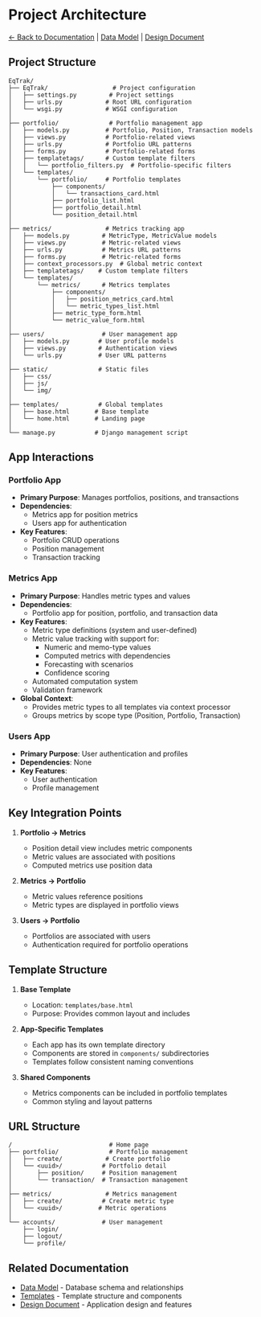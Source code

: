 # Project Architecture

[← Back to Documentation](README.md) | [Data Model](Data%20Model.md) | [Design Document](Design%20Document.md)

## Project Structure

```
EqTrak/
├── EqTrak/                  # Project configuration
│   ├── settings.py         # Project settings
│   ├── urls.py            # Root URL configuration
│   └── wsgi.py            # WSGI configuration
│
├── portfolio/              # Portfolio management app
│   ├── models.py          # Portfolio, Position, Transaction models
│   ├── views.py           # Portfolio-related views
│   ├── urls.py            # Portfolio URL patterns
│   ├── forms.py           # Portfolio-related forms
│   ├── templatetags/      # Custom template filters
│   │   └── portfolio_filters.py  # Portfolio-specific filters
│   └── templates/
│       └── portfolio/     # Portfolio templates
│           ├── components/
│           │   └── transactions_card.html
│           ├── portfolio_list.html
│           ├── portfolio_detail.html
│           └── position_detail.html
│
├── metrics/               # Metrics tracking app
│   ├── models.py         # MetricType, MetricValue models
│   ├── views.py          # Metric-related views
│   ├── urls.py           # Metrics URL patterns
│   ├── forms.py          # Metric-related forms
│   ├── context_processors.py  # Global metric context
│   ├── templatetags/    # Custom template filters
│   └── templates/
│       └── metrics/      # Metrics templates
│           ├── components/
│           │   ├── position_metrics_card.html
│           │   └── metric_types_list.html
│           ├── metric_type_form.html
│           └── metric_value_form.html
│
├── users/                # User management app
│   ├── models.py        # User profile models
│   ├── views.py         # Authentication views
│   └── urls.py          # User URL patterns
│
├── static/              # Static files
│   ├── css/
│   ├── js/
│   └── img/
│
├── templates/           # Global templates
│   ├── base.html       # Base template
│   └── home.html       # Landing page
│
└── manage.py           # Django management script
```

## App Interactions

### Portfolio App
- **Primary Purpose**: Manages portfolios, positions, and transactions
- **Dependencies**: 
  - Metrics app for position metrics
  - Users app for authentication
- **Key Features**:
  - Portfolio CRUD operations
  - Position management
  - Transaction tracking

### Metrics App
- **Primary Purpose**: Handles metric types and values
- **Dependencies**:
  - Portfolio app for position, portfolio, and transaction data
- **Key Features**:
  - Metric type definitions (system and user-defined)
  - Metric value tracking with support for:
    - Numeric and memo-type values
    - Computed metrics with dependencies
    - Forecasting with scenarios
    - Confidence scoring
  - Automated computation system
  - Validation framework
- **Global Context**:
  - Provides metric types to all templates via context processor
  - Groups metrics by scope type (Position, Portfolio, Transaction)

### Users App
- **Primary Purpose**: User authentication and profiles
- **Dependencies**: None
- **Key Features**:
  - User authentication
  - Profile management

## Key Integration Points

1. **Portfolio → Metrics**
   - Position detail view includes metric components
   - Metric values are associated with positions
   - Computed metrics use position data

2. **Metrics → Portfolio**
   - Metric values reference positions
   - Metric types are displayed in portfolio views

3. **Users → Portfolio**
   - Portfolios are associated with users
   - Authentication required for portfolio operations

## Template Structure

1. **Base Template**
   - Location: `templates/base.html`
   - Purpose: Provides common layout and includes

2. **App-Specific Templates**
   - Each app has its own template directory
   - Components are stored in `components/` subdirectories
   - Templates follow consistent naming conventions

3. **Shared Components**
   - Metrics components can be included in portfolio templates
   - Common styling and layout patterns

## URL Structure

```
/                           # Home page
├── portfolio/              # Portfolio management
│   ├── create/            # Create portfolio
│   └── <uuid>/           # Portfolio detail
│       ├── position/     # Position management
│       └── transaction/  # Transaction management
│
├── metrics/               # Metrics management
│   ├── create/           # Create metric type
│   └── <uuid>/          # Metric operations
│
└── accounts/             # User management
    ├── login/
    ├── logout/
    └── profile/
```

## Related Documentation
- [Data Model](Data%20Model.md) - Database schema and relationships
- [Templates](templates.md) - Template structure and components
- [Design Document](Design%20Document.md) - Application design and features 